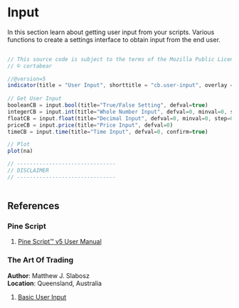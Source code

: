 # Input    
In this section learn about getting user input from your scripts. Various functions to create a settings interface to obtain input from the end user.  


```js  
  
// This source code is subject to the terms of the Mozilla Public License 2.0 at https://mozilla.org/MPL/2.0/
// © cortabear

//@version=5
indicator(title = "User Input", shorttitle = "cb.user-input", overlay = false)  
  
// Get User Input  
booleanCB = input.bool(title="True/False Setting", defval=true)
integerCB = input.int(title="Whole Number Input", defval=0, minval=0, step=1)
floatCB = input.float(title="Decimal Input", defval=0, minval=0, step=0.01)
priceCB = input.price(title="Price Input", defval=0)
timeCB = input.time(title="Time Input", defval=0, confirm=true)  

// Plot  
plot(na)  

// ------------------------------- 
// DISCLAIMER  
// -------------------------------
  
```  


## References  
  
### Pine Script    
1. [Pine Script™ v5 User Manual](https://www.tradingview.com/pine-script-docs/en/v5/index.html)  

### The Art Of Trading  
**Author**: Matthew J. Slabosz  
**Location**: Queensland, Australia  
 
1. [Basic User Input](https://youtu.be/HYyuYgPRLpc?list=PLSP_1DBafH-ES8Fw_noPA8d3dNxScysjc&t=5284)  